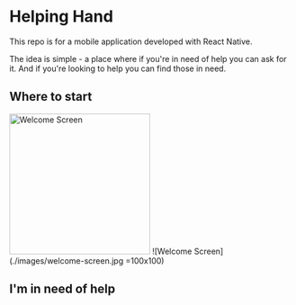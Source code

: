 # Helping Hand
This repo is for a mobile application developed with React Native. 

The idea is simple - a place where if you're in need of help you can ask for it. And if you're looking to help you can find those in need.

## Where to start
<img src="./images/welcome-screen" alt="Welcome Screen" width="250" height="250">
![Welcome Screen](./images/welcome-screen.jpg =100x100)

## I'm in need of help
